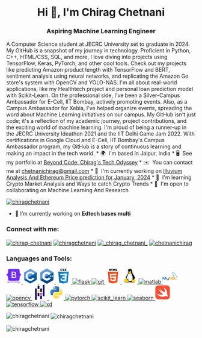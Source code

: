 <h1 align="center">Hi 👋, I'm Chirag Chetnani</h1>

<h3 align="center">Aspiring Machine Learning Engineer</h3>

A Computer Science student at JECRC University set to graduate in 2024. My GitHub is a snapshot of my journey in technology. Proficient in Python, C++, HTML/CSS, SQL, and more, I love diving into projects using TensorFlow, Keras, PyTorch, and other cool tools. Check out my projects like predicting Amazon product length with TensorFlow and BERT, sentiment analysis using neural networks, and replicating the Amazon Go store's system with OpenCV and YOLO-NAS. I'm all about real-world applications, like my Healthtech project and personal loan prediction model with Scikit-Learn. On the professional side, I've been a Silver-Campus Ambassador for E-Cell, IIT Bombay, actively promoting events. Also, as a Campus Ambassador for Xebia, I've helped organize events, spreading the word about Machine Learning initiatives on our campus. My GitHub isn't just code; it's a reflection of my academic journey, project contributions, and the exciting world of machine learning. I'm proud of being a runner-up in the JECRC University Ideathon 2021 and the IIT Delhi Game Jam 2022. With certifications in Google Cloud and E-Cell, IIT Bombay's Campus Ambassador program, my GitHub is a story of continuous learning and making an impact in the tech world.  * 🌍  I'm based in Jaipur, India * 🖥️  See my portfolio at [Beyond Code: Chirag's Tech Odyssey](http://chiragchetnani.github.io/Personal-portfolio/) * ✉️  You can contact me at [chetnanichirag@gmail.com](mailto:chetnanichirag@gmail.com) * 🚀  I'm currently working on [Illuvium Analysis And Ethereum Price prediction for January, 2024](http://illuvium.streamlit.app) * 🧠  I'm learning Crypto Market Analysis and Ways to catch Crypto Trends * 🤝  I'm open to collaborating on Machine Learning And Research

<p align="left"> <a href="https://github.com/ryo-ma/github-profile-trophy"><img src="https://github-profile-trophy.vercel.app/?username=chiragchetnani" alt="chiragchetnani" /></a> </p>

- 🔭 I’m currently working on **Edtech bases multi**

<h3 align="left">Connect with me:</h3>
<p align="left">
<a href="https://linkedin.com/in/chirag-chetnani" target="blank"><img align="center" src="https://raw.githubusercontent.com/rahuldkjain/github-profile-readme-generator/master/src/images/icons/Social/linked-in-alt.svg" alt="chirag-chetnani" height="30" width="40" /></a>
<a href="https://kaggle.com/chiragchetnani" target="blank"><img align="center" src="https://raw.githubusercontent.com/rahuldkjain/github-profile-readme-generator/master/src/images/icons/Social/kaggle.svg" alt="chiragchetnani" height="30" width="40" /></a>
<a href="https://instagram.com/_chirag_chetnani_" target="blank"><img align="center" src="https://raw.githubusercontent.com/rahuldkjain/github-profile-readme-generator/master/src/images/icons/Social/instagram.svg" alt="_chirag_chetnani_" height="30" width="40" /></a>
<a href="https://www.leetcode.com/chetnanichirag" target="blank"><img align="center" src="https://raw.githubusercontent.com/rahuldkjain/github-profile-readme-generator/master/src/images/icons/Social/leet-code.svg" alt="chetnanichirag" height="30" width="40" /></a>
</p>

<h3 align="left">Languages and Tools:</h3>
<p align="left"> <a href="https://getbootstrap.com" target="_blank" rel="noreferrer"> <img src="https://raw.githubusercontent.com/devicons/devicon/master/icons/bootstrap/bootstrap-plain-wordmark.svg" alt="bootstrap" width="40" height="40"/> </a> <a href="https://www.cprogramming.com/" target="_blank" rel="noreferrer"> <img src="https://raw.githubusercontent.com/devicons/devicon/master/icons/c/c-original.svg" alt="c" width="40" height="40"/> </a> <a href="https://www.w3schools.com/cpp/" target="_blank" rel="noreferrer"> <img src="https://raw.githubusercontent.com/devicons/devicon/master/icons/cplusplus/cplusplus-original.svg" alt="cplusplus" width="40" height="40"/> </a> <a href="https://www.w3schools.com/css/" target="_blank" rel="noreferrer"> <img src="https://raw.githubusercontent.com/devicons/devicon/master/icons/css3/css3-original-wordmark.svg" alt="css3" width="40" height="40"/> </a> <a href="https://flask.palletsprojects.com/" target="_blank" rel="noreferrer"> <img src="https://www.vectorlogo.zone/logos/pocoo_flask/pocoo_flask-icon.svg" alt="flask" width="40" height="40"/> </a> <a href="https://git-scm.com/" target="_blank" rel="noreferrer"> <img src="https://www.vectorlogo.zone/logos/git-scm/git-scm-icon.svg" alt="git" width="40" height="40"/> </a> <a href="https://www.w3.org/html/" target="_blank" rel="noreferrer"> <img src="https://raw.githubusercontent.com/devicons/devicon/master/icons/html5/html5-original-wordmark.svg" alt="html5" width="40" height="40"/> </a> <a href="https://www.linux.org/" target="_blank" rel="noreferrer"> <img src="https://raw.githubusercontent.com/devicons/devicon/master/icons/linux/linux-original.svg" alt="linux" width="40" height="40"/> </a> <a href="https://www.mathworks.com/" target="_blank" rel="noreferrer"> <img src="https://upload.wikimedia.org/wikipedia/commons/2/21/Matlab_Logo.png" alt="matlab" width="40" height="40"/> </a> <a href="https://www.mysql.com/" target="_blank" rel="noreferrer"> <img src="https://raw.githubusercontent.com/devicons/devicon/master/icons/mysql/mysql-original-wordmark.svg" alt="mysql" width="40" height="40"/> </a> <a href="https://opencv.org/" target="_blank" rel="noreferrer"> <img src="https://www.vectorlogo.zone/logos/opencv/opencv-icon.svg" alt="opencv" width="40" height="40"/> </a> <a href="https://pandas.pydata.org/" target="_blank" rel="noreferrer"> <img src="https://raw.githubusercontent.com/devicons/devicon/2ae2a900d2f041da66e950e4d48052658d850630/icons/pandas/pandas-original.svg" alt="pandas" width="40" height="40"/> </a> <a href="https://www.python.org" target="_blank" rel="noreferrer"> <img src="https://raw.githubusercontent.com/devicons/devicon/master/icons/python/python-original.svg" alt="python" width="40" height="40"/> </a> <a href="https://pytorch.org/" target="_blank" rel="noreferrer"> <img src="https://www.vectorlogo.zone/logos/pytorch/pytorch-icon.svg" alt="pytorch" width="40" height="40"/> </a> <a href="https://scikit-learn.org/" target="_blank" rel="noreferrer"> <img src="https://upload.wikimedia.org/wikipedia/commons/0/05/Scikit_learn_logo_small.svg" alt="scikit_learn" width="40" height="40"/> </a> <a href="https://seaborn.pydata.org/" target="_blank" rel="noreferrer"> <img src="https://seaborn.pydata.org/_images/logo-mark-lightbg.svg" alt="seaborn" width="40" height="40"/> </a> <a href="https://developer.apple.com/swift/" target="_blank" rel="noreferrer"> <img src="https://raw.githubusercontent.com/devicons/devicon/master/icons/swift/swift-original.svg" alt="swift" width="40" height="40"/> </a> <a href="https://www.tensorflow.org" target="_blank" rel="noreferrer"> <img src="https://www.vectorlogo.zone/logos/tensorflow/tensorflow-icon.svg" alt="tensorflow" width="40" height="40"/> </a> <a href="https://www.adobe.com/products/xd.html" target="_blank" rel="noreferrer"> <img src="https://cdn.worldvectorlogo.com/logos/adobe-xd.svg" alt="xd" width="40" height="40"/> </a> </p>

<p><img align="left" src="https://github-readme-stats.vercel.app/api/top-langs?username=chiragchetnani&show_icons=true&locale=en&layout=compact" alt="chiragchetnani" /></p>

<p>&nbsp;<img align="center" src="https://github-readme-stats.vercel.app/api?username=chiragchetnani&show_icons=true&locale=en" alt="chiragchetnani" /></p>

<p><img align="center" src="https://github-readme-streak-stats.herokuapp.com/?user=chiragchetnani&" alt="chiragchetnani" /></p>

